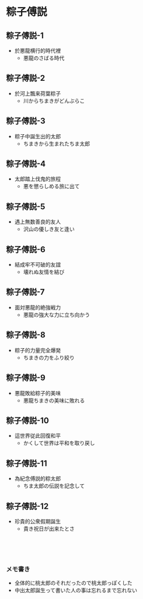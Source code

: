 # 粽子傅説
## 粽子傅説-1
- 於悪龍横行的時代裡
  - 悪龍のさばる時代

## 粽子傅説-2
- 於河上飄来荷葉粽子
  - 川からちまきがどんぶらこ

## 粽子傅説-3
- 粽子中誕生出的太郎
  - ちまきから生まれたちま太郎

## 粽子傅説-4
- 太郎踏上伐鬼的旅程
  - 悪を懲らしめる旅に出て

## 粽子傅説-5
- 遇上無数善良的友人
  - 沢山の優しき友と逢い

## 粽子傅説-6
- 結成牢不可破的友誼
  - 壊れぬ友情を結び

## 粽子傅説-7
- 面対悪龍的絶強戦力
  - 悪龍の強大な力に立ち向かう

## 粽子傅説-8
- 粽子的力量完全爆発
  - ちまきの力をふり絞り

## 粽子傅説-9
- 悪龍敗給粽子的美味
  - 悪龍ちまきの美味に敗れる

## 粽子傅説-10
- 這世界従此回復和平
  - かくして世界は平和を取り戻し

## 粽子傅説-11
- 為紀念傅説的粽太郎
  - ちま太郎の伝説を記念して

## 粽子傅説-12
- 珍貴的公衆假期誕生
  - 貴き祝日が出来たとさ




<br>
<br>
<br>

### メモ書き
 - 全体的に桃太郎のそれだったので桃太郎っぽくした
 - 中出太郎誕生って書いた人の事は忘れるまで忘れない